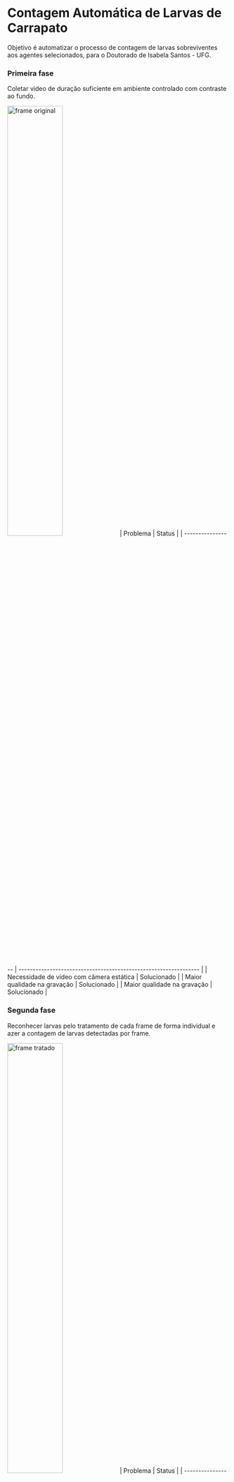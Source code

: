 # Contagem Automática de Larvas de Carrapato

Objetivo é automatizar o processo de contagem de larvas sobreviventes aos agentes selecionados, para o Doutorado de Isabela Santos - UFG.

### Primeira fase
Coletar video de duração suficiente em ambiente controlado com contraste ao fundo.      

<img src="https://github.com/mxtqnt/Contagem-automatica-de-larvas-de-carrapato/blob/main/imgreadme/original.png?raw=true" alt="frame original" width="50%" height="50%">
| Problema               | Status                                                |
| ----------------- | ---------------------------------------------------------------- |
| Necessidade de video com câmera estática       | Solucionado |
| Maior qualidade na gravação       | Solucionado |
| Maior qualidade na gravação       | Solucionado |

### Segunda fase 
Reconhecer larvas pelo tratamento de cada frame de forma individual e azer a contagem de larvas detectadas por frame.     

<img src="https://github.com/mxtqnt/Contagem-automatica-de-larvas-de-carrapato/blob/main/imgreadme/contagem.png?raw=true" alt="frame tratado" width="50%" height="50%">
| Problema               | Status                                                |
| ----------------- | ---------------------------------------------------------------- |
| Ruído ao fundo, reconhecendo falhas no papel como larvas       | Em andamento |

### Terceira fase
Sinalizar a área de cada larva.     

<img src="https://github.com/mxtqnt/Contagem-automatica-de-larvas-de-carrapato/blob/main/imgreadme/circuladas.png?raw=true" alt="larvas circuladas" width="50%" height="50%">
| Problema               | Status                                                |
| ----------------- | ---------------------------------------------------------------- |
| Larvas muito próximas       | Em andamento |

## Próximas fases
- Traçar a movimentação de cada larva e diagnosticar atividade ou não.
- Inserir dados na base.
